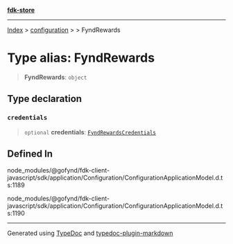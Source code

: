 [**fdk-store**](../../../README.md)
***

[Index](../../../API.md) > [configuration](../../README.md) > [<internal>](../README.md) > FyndRewards

# Type alias: FyndRewards

> **FyndRewards**: `object`

## Type declaration

### `credentials`

> `optional` **credentials**: [`FyndRewardsCredentials`](type-alias.FyndRewardsCredentials.md)

## Defined In

node\_modules/@gofynd/fdk-client-javascript/sdk/application/Configuration/ConfigurationApplicationModel.d.ts:1189

node\_modules/@gofynd/fdk-client-javascript/sdk/application/Configuration/ConfigurationApplicationModel.d.ts:1190

***
Generated using [TypeDoc](https://typedoc.org/) and [typedoc-plugin-markdown](https://www.npmjs.com/package/typedoc-plugin-markdown)
